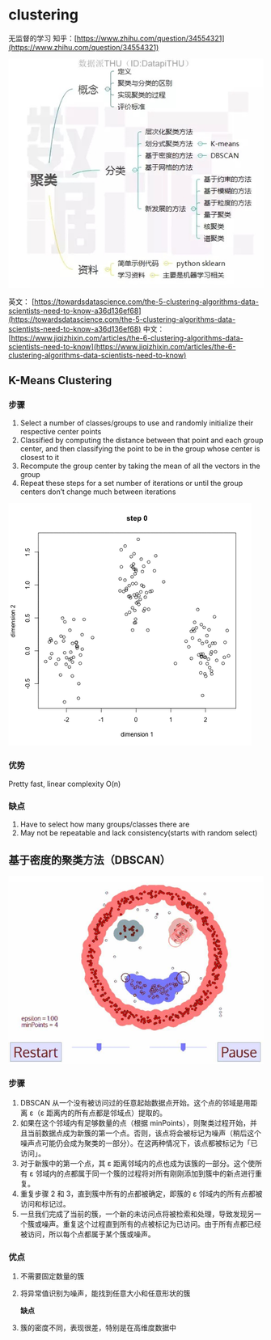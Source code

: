 # clustering

无监督的学习 知乎：[https://www.zhihu.com/question/34554321](https://www.zhihu.com/question/34554321)

![](../.gitbook/assets/v2-e6253fb2f5823c564426af0aa970a8b4_r.jpg)

英文： [https://towardsdatascience.com/the-5-clustering-algorithms-data-scientists-need-to-know-a36d136ef68](https://towardsdatascience.com/the-5-clustering-algorithms-data-scientists-need-to-know-a36d136ef68) 中文：[https://www.jiqizhixin.com/articles/the-6-clustering-algorithms-data-scientists-need-to-know](https://www.jiqizhixin.com/articles/the-6-clustering-algorithms-data-scientists-need-to-know)

## K-Means Clustering

### 步骤

1. Select a number of classes/groups to use and randomly initialize their respective center points
2. Classified by computing the distance between that point and each group center, and then classifying the point to be in the group whose center is closest to it
3. Recompute the group center by taking the mean of all the vectors in the group
4. Repeat these steps for a set number of iterations or until the group centers don’t change much between iterations

![](../.gitbook/assets/1_KrcZK0xYgTa4qFrVr0fO2w.gif)

### 优势

Pretty fast, linear complexity O\(n\)

### 缺点

1. Have to select how many groups/classes there are
2. May not be repeatable and lack consistency\(starts with random select\)

## 基于密度的聚类方法（DBSCAN）

![](../.gitbook/assets/640.jpeg)

### 步骤

1. DBSCAN 从一个没有被访问过的任意起始数据点开始。这个点的邻域是用距离 ε（ε 距离内的所有点都是邻域点）提取的。
2. 如果在这个邻域内有足够数量的点（根据 minPoints），则聚类过程开始，并且当前数据点成为新簇的第一个点。否则，该点将会被标记为噪声（稍后这个噪声点可能仍会成为聚类的一部分）。在这两种情况下，该点都被标记为「已访问」。
3. 对于新簇中的第一个点，其 ε 距离邻域内的点也成为该簇的一部分。这个使所有 ε 邻域内的点都属于同一个簇的过程将对所有刚刚添加到簇中的新点进行重复。
4. 重复步骤 2 和 3，直到簇中所有的点都被确定，即簇的 ε 邻域内的所有点都被访问和标记过。
5. 一旦我们完成了当前的簇，一个新的未访问点将被检索和处理，导致发现另一个簇或噪声。重复这个过程直到所有的点被标记为已访问。由于所有点都已经被访问，所以每个点都属于某个簇或噪声。

### 优点

1. 不需要固定数量的簇
2. 将异常值识别为噪声，能找到任意大小和任意形状的簇

   **缺点**

3. 簇的密度不同，表现很差，特别是在高维度数据中

